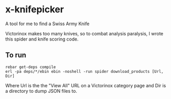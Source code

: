 x-knifepicker
=============

A tool for me to find a Swiss Army Knife

Victorinox makes too many knives, so to combat analysis paralysis, I
wrote this spider and knife scoring code.

To run
--------

    rebar get-deps compile
    erl -pa deps/*/ebin ebin -noshell -run spider download_products [Url, Dir]

Where Url is the the "View All" URL on a Victorinox category page and Dir is a directory to dump JSON files to.
